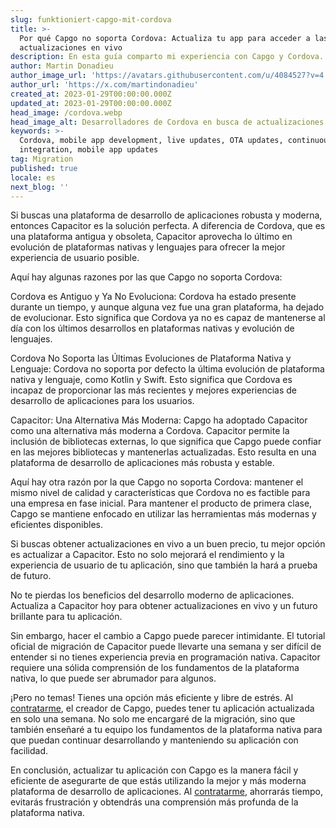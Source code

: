 ```yaml
---
slug: funktioniert-capgo-mit-cordova
title: >-
  Por qué Capgo no soporta Cordova: Actualiza tu app para acceder a las
  actualizaciones en vivo
description: En esta guía comparto mi experiencia con Capgo y Cordova.
author: Martin Donadieu
author_image_url: 'https://avatars.githubusercontent.com/u/4084527?v=4'
author_url: 'https://x.com/martindonadieu'
created_at: 2023-01-29T00:00:00.000Z
updated_at: 2023-01-29T00:00:00.000Z
head_image: /cordova.webp
head_image_alt: Desarrolladores de Cordova en busca de actualizaciones de aplicaciones
keywords: >-
  Cordova, mobile app development, live updates, OTA updates, continuous
  integration, mobile app updates
tag: Migration
published: true
locale: es
next_blog: ''
---
```

Si buscas una plataforma de desarrollo de aplicaciones robusta y moderna, entonces Capacitor es la solución perfecta. A diferencia de Cordova, que es una plataforma antigua y obsoleta, Capacitor aprovecha lo último en evolución de plataformas nativas y lenguajes para ofrecer la mejor experiencia de usuario posible.

Aquí hay algunas razones por las que Capgo no soporta Cordova:

Cordova es Antiguo y Ya No Evoluciona: Cordova ha estado presente durante un tiempo, y aunque alguna vez fue una gran plataforma, ha dejado de evolucionar. Esto significa que Cordova ya no es capaz de mantenerse al día con los últimos desarrollos en plataformas nativas y evolución de lenguajes.

Cordova No Soporta las Últimas Evoluciones de Plataforma Nativa y Lenguaje: Cordova no soporta por defecto la última evolución de plataforma nativa y lenguaje, como Kotlin y Swift. Esto significa que Cordova es incapaz de proporcionar las más recientes y mejores experiencias de desarrollo de aplicaciones para los usuarios.

Capacitor: Una Alternativa Más Moderna: Capgo ha adoptado Capacitor como una alternativa más moderna a Cordova. Capacitor permite la inclusión de bibliotecas externas, lo que significa que Capgo puede confiar en las mejores bibliotecas y mantenerlas actualizadas. Esto resulta en una plataforma de desarrollo de aplicaciones más robusta y estable.

Aquí hay otra razón por la que Capgo no soporta Cordova: mantener el mismo nivel de calidad y características que Cordova no es factible para una empresa en fase inicial. Para mantener el producto de primera clase, Capgo se mantiene enfocado en utilizar las herramientas más modernas y eficientes disponibles.

Si buscas obtener actualizaciones en vivo a un buen precio, tu mejor opción es actualizar a Capacitor. Esto no solo mejorará el rendimiento y la experiencia de usuario de tu aplicación, sino que también la hará a prueba de futuro.

No te pierdas los beneficios del desarrollo moderno de aplicaciones. Actualiza a Capacitor hoy para obtener actualizaciones en vivo y un futuro brillante para tu aplicación.

Sin embargo, hacer el cambio a Capgo puede parecer intimidante. El tutorial oficial de migración de Capacitor puede llevarte una semana y ser difícil de entender si no tienes experiencia previa en programación nativa. Capacitor requiere una sólida comprensión de los fundamentos de la plataforma nativa, lo que puede ser abrumador para algunos.

¡Pero no temas! Tienes una opción más eficiente y libre de estrés. Al [contratarme](https://cal.com/martindonadieu/convert-your-cordova-app-to-capacitor/), el creador de Capgo, puedes tener tu aplicación actualizada en solo una semana. No solo me encargaré de la migración, sino que también enseñaré a tu equipo los fundamentos de la plataforma nativa para que puedan continuar desarrollando y manteniendo su aplicación con facilidad.

En conclusión, actualizar tu aplicación con Capgo es la manera fácil y eficiente de asegurarte de que estás utilizando la mejor y más moderna plataforma de desarrollo de aplicaciones. Al [contratarme](https://cal.com/martindonadieu/convert-your-cordova-app-to-capacitor/), ahorrarás tiempo, evitarás frustración y obtendrás una comprensión más profunda de la plataforma nativa.
